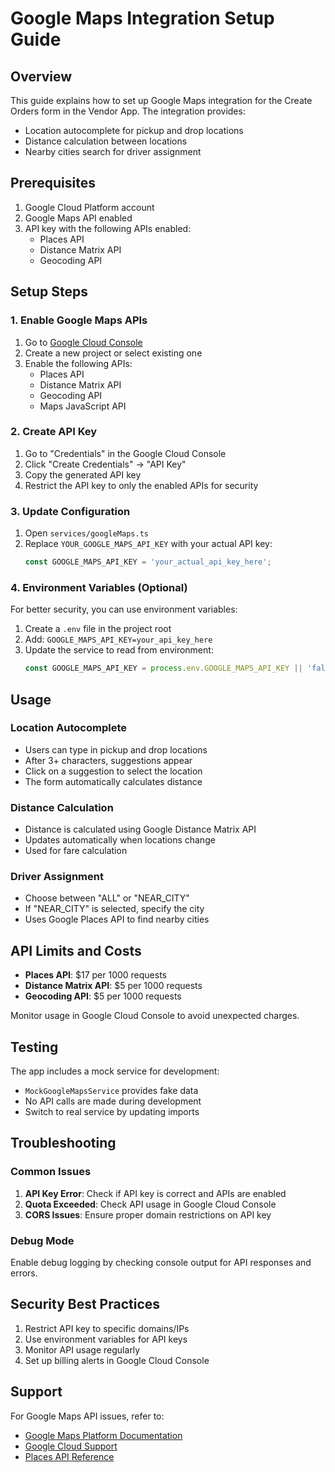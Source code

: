 # Google Maps Integration Setup Guide

## Overview
This guide explains how to set up Google Maps integration for the Create Orders form in the Vendor App. The integration provides:
- Location autocomplete for pickup and drop locations
- Distance calculation between locations
- Nearby cities search for driver assignment

## Prerequisites
1. Google Cloud Platform account
2. Google Maps API enabled
3. API key with the following APIs enabled:
   - Places API
   - Distance Matrix API
   - Geocoding API

## Setup Steps

### 1. Enable Google Maps APIs
1. Go to [Google Cloud Console](https://console.cloud.google.com/)
2. Create a new project or select existing one
3. Enable the following APIs:
   - Places API
   - Distance Matrix API
   - Geocoding API
   - Maps JavaScript API

### 2. Create API Key
1. Go to "Credentials" in the Google Cloud Console
2. Click "Create Credentials" → "API Key"
3. Copy the generated API key
4. Restrict the API key to only the enabled APIs for security

### 3. Update Configuration
1. Open `services/googleMaps.ts`
2. Replace `YOUR_GOOGLE_MAPS_API_KEY` with your actual API key:
   ```typescript
   const GOOGLE_MAPS_API_KEY = 'your_actual_api_key_here';
   ```

### 4. Environment Variables (Optional)
For better security, you can use environment variables:
1. Create a `.env` file in the project root
2. Add: `GOOGLE_MAPS_API_KEY=your_api_key_here`
3. Update the service to read from environment:
   ```typescript
   const GOOGLE_MAPS_API_KEY = process.env.GOOGLE_MAPS_API_KEY || 'fallback_key';
   ```

## Usage

### Location Autocomplete
- Users can type in pickup and drop locations
- After 3+ characters, suggestions appear
- Click on a suggestion to select the location
- The form automatically calculates distance

### Distance Calculation
- Distance is calculated using Google Distance Matrix API
- Updates automatically when locations change
- Used for fare calculation

### Driver Assignment
- Choose between "ALL" or "NEAR_CITY"
- If "NEAR_CITY" is selected, specify the city
- Uses Google Places API to find nearby cities

## API Limits and Costs
- **Places API**: $17 per 1000 requests
- **Distance Matrix API**: $5 per 1000 requests
- **Geocoding API**: $5 per 1000 requests

Monitor usage in Google Cloud Console to avoid unexpected charges.

## Testing
The app includes a mock service for development:
- `MockGoogleMapsService` provides fake data
- No API calls are made during development
- Switch to real service by updating imports

## Troubleshooting

### Common Issues
1. **API Key Error**: Check if API key is correct and APIs are enabled
2. **Quota Exceeded**: Check API usage in Google Cloud Console
3. **CORS Issues**: Ensure proper domain restrictions on API key

### Debug Mode
Enable debug logging by checking console output for API responses and errors.

## Security Best Practices
1. Restrict API key to specific domains/IPs
2. Use environment variables for API keys
3. Monitor API usage regularly
4. Set up billing alerts in Google Cloud Console

## Support
For Google Maps API issues, refer to:
- [Google Maps Platform Documentation](https://developers.google.com/maps/documentation)
- [Google Cloud Support](https://cloud.google.com/support)
- [Places API Reference](https://developers.google.com/maps/documentation/places/web-service)

